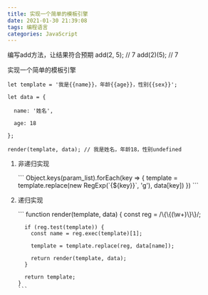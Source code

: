 ```yaml
---
title: 实现一个简单的模板引擎
date: 2021-01-30 21:39:08
tags: 编程语言
categories: JavaScript
---
```


<!-- more -->

编写add方法，让结果符合预期
add(2, 5); // 7
add(2)(5); // 7


实现一个简单的模板引擎
```
let template = '我是{{name}}，年龄{{age}}，性别{{sex}}';

let data = {

  name: '姓名',

  age: 18

};

render(template, data); // 我是姓名，年龄18，性别undefined
```
<ol>
  <li>
    <p>非递归实现</p>
    ```
    Object.keys(param_list).forEach(key => {
      template = template.replace(new RegExp(`{${key}}`, 'g'), data[key])
    })
    ```
  </li>
  <li>
    <p>递归实现</p>
    ```
    function render(template, data) {
      const reg = /\{\{(\w+)\}\}/;

      if (reg.test(template)) {
        const name = reg.exec(template)[1];

        template = template.replace(reg, data[name]);

        return render(template, data);
      }

      return template;
    }
    ```
  </li>
</ol>
